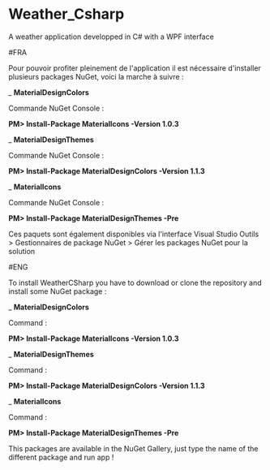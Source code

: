 # Weather_Csharp
A weather application developped in C# with a WPF interface 

#FRA

Pour pouvoir profiter pleinement de l'application il est nécessaire d'installer plusieurs packages NuGet, voici la marche à suivre :

_ **MaterialDesignColors**

Commande NuGet Console : 


**PM> Install-Package MaterialIcons -Version 1.0.3**
      
_ **MaterialDesignThemes**
 
 Commande NuGet Console : 
  
  
  **PM> Install-Package MaterialDesignColors -Version 1.1.3**
  
_ **MaterialIcons**
  
  
  Commande NuGet Console : 
  
  
  **PM> Install-Package MaterialDesignThemes -Pre**

Ces paquets sont également disponibles via l'interface Visual Studio 
  Outils > Gestionnaires de package NuGet > Gérer les packages NuGet pour la solution

#ENG

To install WeatherCSharp you have to download or clone the repository and install some NuGet package :

_ **MaterialDesignColors**
 
 
 Command : 
  
  
  **PM> Install-Package MaterialIcons -Version 1.0.3**
      
_ **MaterialDesignThemes**
 
 
 Command : 
  
  
  **PM> Install-Package MaterialDesignColors -Version 1.1.3**
  
_ **MaterialIcons**
 
 
 Command : 
  
  
  **PM> Install-Package MaterialDesignThemes -Pre**
  
  This packages are available in the NuGet Gallery, just type the name of the different package and run app !

